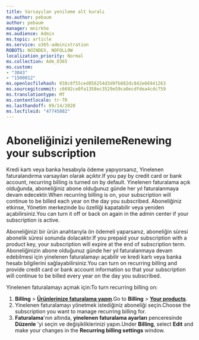 ```yaml
---
title: Varsayılan yenileme alt kuralı
ms.author: pebaum
author: pebaum
manager: mnirkhe
ms.audience: Admin
ms.topic: article
ms.service: o365-administration
ROBOTS: NOINDEX, NOFOLLOW
localization_priority: Normal
ms.collection: Adm_O365
ms.custom:
- "3043"
- "1500012"
ms.openlocfilehash: 038c8f55ced056254d3d9fb882dc842e66941263
ms.sourcegitcommit: c6692ce0fa1358ec3529e59ca0ecdfdea4cdc759
ms.translationtype: MT
ms.contentlocale: tr-TR
ms.lasthandoff: 09/14/2020
ms.locfileid: "47745882"
---
```

# <a name="renewing-your-subscription"></a><span data-ttu-id="810b1-102">Aboneliğinizi yenileme</span><span class="sxs-lookup"><span data-stu-id="810b1-102">Renewing your subscription</span></span>

<span data-ttu-id="810b1-103">Kredi kartı veya banka hesabıyla ödeme yapıyorsanız, Yinelenen faturalandırma varsayılan olarak açıktır.</span><span class="sxs-lookup"><span data-stu-id="810b1-103">If you pay by credit card or bank account, recurring billing is turned on by default.</span></span> <span data-ttu-id="810b1-104">Yinelenen faturalama açık olduğunda, aboneliğiniz abone olduğunuz günde her yıl faturalanmaya devam edecektir.</span><span class="sxs-lookup"><span data-stu-id="810b1-104">When recurring billing is on, your subscription will continue to be billed each year on the day you subscribed.</span></span> <span data-ttu-id="810b1-105">Aboneliğiniz etkinse, Yönetim merkezinde bu özelliği kapatabilir veya yeniden açabilirsiniz.</span><span class="sxs-lookup"><span data-stu-id="810b1-105">You can turn it off or back on again in the admin center if your subscription is active.</span></span>

<span data-ttu-id="810b1-106">Aboneliğinizi bir ürün anahtarıyla ön ödemeli yaparsanız, aboneliğin süresi abonelik süresi sonunda dolacaktır.</span><span class="sxs-lookup"><span data-stu-id="810b1-106">If you prepaid your subscription with a product key, your subscription will expire at the end of subscription term.</span></span> <span data-ttu-id="810b1-107">Aboneliğinizin abone olduğunuz günde her yıl faturalanmaya devam edebilmesi için yinelenen faturalamayı açabilir ve kredi kartı veya banka hesabı bilgilerini sağlayabilirsiniz.</span><span class="sxs-lookup"><span data-stu-id="810b1-107">You can turn on recurring billing and provide credit card or bank account information so that your subscription will continue to be billed every year on the day you subscribed.</span></span>

<span data-ttu-id="810b1-108">Yinelenen faturalamayı açmak için:</span><span class="sxs-lookup"><span data-stu-id="810b1-108">To turn recurring billing on:</span></span> 

1. <span data-ttu-id="810b1-109">**Billing**  >  **[Ürünlerinize faturalama yapın](https://go.microsoft.com/fwlink/p/?linkid=842054)**.</span><span class="sxs-lookup"><span data-stu-id="810b1-109">Go to **Billing** > **[Your products](https://go.microsoft.com/fwlink/p/?linkid=842054)**.</span></span>
2. <span data-ttu-id="810b1-110">Yinelenen faturalamayı yönetmek istediğiniz aboneliği seçin.</span><span class="sxs-lookup"><span data-stu-id="810b1-110">Choose the subscription you want to manage recurring billing for.</span></span>
3. <span data-ttu-id="810b1-111">**Faturalama**'nın altında, **yinelenen faturalama ayarları** penceresinde **Düzenle** 'yi seçin ve değişikliklerinizi yapın.</span><span class="sxs-lookup"><span data-stu-id="810b1-111">Under **Billing**, select **Edit** and make your changes in the **Recurring billing settings** window.</span></span> 